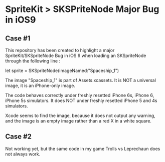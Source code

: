 # SpriteKit > SKSPriteNode Major Bug in iOS9

## Case #1 

This repository has been created to highlight a major SpriteKit/SKSpriteNode Bug in iOS 9
when loading an SKSpriteNode through the following line :

let sprite = SKSpriteNode(imageNamed:"Spaceship_1")

The image "Spaceship_1" is part of Assets.xcassets.
It is NOT a universal image, it is an iPhone-only image.

The code behaves correctly under freshly resetted iPhone 6s, iPhone 6, iPhone 5s simulators.
It does NOT under freshly resetted iPhone 5 and 4s simulators.

Xcode seems to find the image, because it does not output any warning, and the image is an empty image rather than a red X in a white square.

## Case #2
Not working yet, but the same code in my game Trolls vs Leprechaun does not always work.
